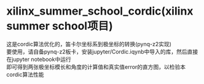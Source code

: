 ﻿# xilinx_summer_school_cordic(xilinx summer school项目)  
这是cordic算法优化的，笛卡尔坐标系到极坐标的转换(pynq-z2实现)  
要使用，请自备pynq-z2板卡，安装jupyter/Cordic.iqynb中导入的库，然后直接在jupyter notebook中运行  
即可得到两张极坐标模长和角度的计算值和真实值error的直方图，以检验本cordic算法性能
